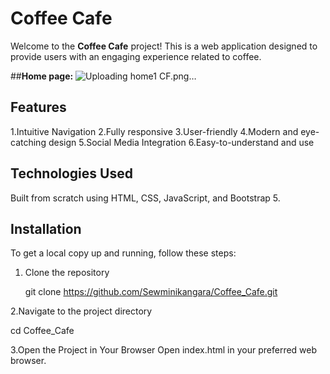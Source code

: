 # Coffee Cafe  

Welcome to the **Coffee Cafe** project! This is a web application designed to provide users with an engaging experience related to coffee.

##**Home page:**
![Uploading home1 CF.png…]()



## Features  
1.Intuitive Navigation
2.Fully responsive 
3.User-friendly
4.Modern and eye-catching design
5.Social Media Integration
6.Easy-to-understand and  use

## Technologies Used  
Built from scratch using HTML, CSS, JavaScript, and Bootstrap 5. 


## Installation  
To get a local copy up and running, follow these steps:  

1. Clone the repository

   git clone https://github.com/Sewminikangara/Coffee_Cafe.git

2.Navigate to the project directory

cd Coffee_Cafe

3.Open the Project in Your Browser
Open index.html in your preferred web browser.

